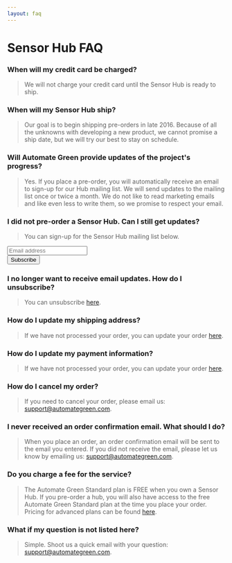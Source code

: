 ```yaml
---
layout: faq
---
```


# Sensor Hub FAQ

### When will my credit card be charged?

> We will not charge your credit card until the Sensor Hub is ready to ship.

### When will my Sensor Hub ship?

> Our goal is to begin shipping pre-orders in late 2016.  Because of all the unknowns with developing a new product, we cannot promise a ship date, but we will try our best to stay on schedule.

### Will Automate Green provide updates of the project's progress?

> Yes.  If you place a pre-order, you will automatically receive an email to sign-up for our Hub mailing list.  We will send updates to the mailing list once or twice a month.  We do not like to read marketing emails and like even less to write them, so we promise to respect your email.

### I did not pre-order a Sensor Hub.  Can I still get updates?

> You can sign-up for the Sensor Hub mailing list below.
>
  <div id="mc_embed_signup">
  <form action="//automategreen.us11.list-manage.com/subscribe/post?u=86aecb89f996d4fc9e90b636b&amp;id=97e60647d5" method="post" id="mc-embedded-subscribe-form" name="mc-embedded-subscribe-form" class="validate" target="_blank" novalidate>
      <div id="mc_embed_signup_scroll">
  <div class="mc-field-group">
    <input type="email" value="" name="EMAIL" class="required email radius" id="mce-EMAIL" placeholder="Email address">
  </div>
  <div class="mc-field-group input-group" style="display:none">
      <ul><li><input type="checkbox" value="1" name="group[13561][1]" id="mce-group[13561]-13561-0"><label for="mce-group[13561]-13561-0">General Updates</label></li>
  <li><input type="checkbox" value="2" name="group[13561][2]" id="mce-group[13561]-13561-1" checked><label for="mce-group[13561]-13561-1">Sensor Hub Updates</label></li>
  </ul>
  </div>
    <div id="mce-responses" class="clear">
      <div class="response" id="mce-error-response" style="display:none"></div>
      <div class="response" id="mce-success-response" style="display:none"></div>
    </div>
      <div style="position: absolute; left: -5000px;" aria-hidden="true"><input type="text" name="b_86aecb89f996d4fc9e90b636b_97e60647d5" tabindex="-1" value=""></div>
      <div class="clear"><input type="submit" value="Subscribe" name="subscribe" id="mc-embedded-subscribe" class="button secondary radius small"></div>
      </div>
  </form>
  </div>


### I no longer want to receive email updates.  How do I unsubscribe?

> You can unsubscribe <a href="http://automategreen.us11.list-manage.com/unsubscribe?u=86aecb89f996d4fc9e90b636b&id=97e60647d5" target="_blank">here</a>.

### How do I update my shipping address?

> If we have not processed your order, you can update your order [here](/sensorhub/orders/).

### How do I update my payment information?

> If we have not processed your order, you can update your order [here](/sensorhub/orders/).

### How do I cancel my order?

> If you need to cancel your order, please email us: [support@automategreen.com](mailto:support@automategreen.com).

### I never received an order confirmation email.  What should I do?

> When you place an order, an order confirmation email will be sent to the email you entered.  If you did not receive the email, please let us know by emailing us: [support@automategreen.com](mailto:support@automategreen.com).

### Do you charge a fee for the service?

> The Automate Green Standard plan is FREE when you own a Sensor Hub. If you pre-order a hub, you will also have access to the free Automate Green Standard plan at the time you place your order.  Pricing for advanced plans can be found [here](/signup/).

### What if my question is not listed here?

> Simple.  Shoot us a quick email with your question: [support@automategreen.com](mailto:support@automategreen.com).